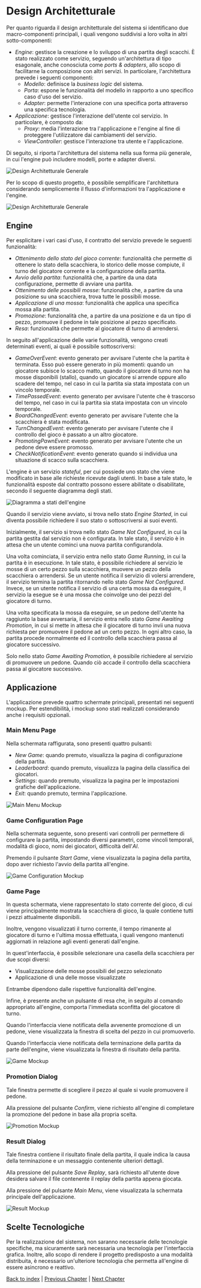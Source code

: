 # Design Architetturale

Per quanto riguarda il design architetturale del sistema si identificano due macro-componenti principali,
i quali vengono suddivisi a loro volta in altri sotto-componenti:
- _Engine_: gestisce la creazione e lo sviluppo di una partita degli scacchi.
  È stato realizzato come servizio, seguendo un'architettura di tipo esagonale,
  anche conosciuta come _ports & adapters_, allo scopo di facilitarne la
  composizione con altri servizi. In particolare, l'architettura prevede i seguenti componenti:
  - _Modello_: definisce la _business logic_ del sistema.
  - _Porta_: espone le funzionalità del modello in rapporto a uno specifico caso d'uso del servizio.
  - _Adapter_: permette l'interazione con una specifica porta attraverso una specifica tecnologia.
- _Applicazione_: gestisce l'interazione dell'utente col servizio. In particolare, è composto da:
  - _Proxy_: media l'interazione tra l'applicazione e l'engine al fine di proteggere l'utilizzatore dai
    cambiamenti del servizio.
  - _ViewController_: gestisce l'interazione tra utente e l'applicazione.

Di seguito, si riporta l'architettura del sistema nella sua forma più generale, in cui l'engine può
includere modelli, porte e adapter diversi.

![Design Architetturale Generale](../images/general-architectural-design.png)

Per lo scopo di questo progetto, è possibile semplificare l'architettura considerando semplicemente il flusso 
d'informazioni tra l'applicazione e l'engine.

![Design Architetturale Generale](../images/architectural-design.png)

## Engine

Per esplicitare i vari casi d'uso, il contratto del servizio prevede le seguenti funzionalità:
- _Ottenimento dello stato del gioco corrente_: funzionalità che permette di ottenere lo stato della scacchiera, lo 
  storico delle mosse compiute, il turno del giocatore corrente e la configurazione della partita.
- _Avvio della partita_: funzionalità che, a partire da una data configurazione, permette di avviare 
  una partita.
- _Ottenimento delle possibili mosse_: funzionalità che, a partire da una posizione su una scacchiera, trova tutte le 
  possibili mosse.
- _Applicazione di una mossa_: funzionalità che applica una specifica mossa alla partita.
- _Promozione_: funzionalità che, a partire da una posizione e da un tipo di pezzo, promuove il pedone in tale posizione
  al pezzo specificato.
- _Resa_: funzionalità che permette al giocatore di turno di arrendersi.

In seguito all'applicazione delle varie funzionalità, vengono creati determinati eventi, ai quali è possibile 
sottoscriversi:
- _GameOverEvent_: evento generato per avvisare l'utente che la partita è terminata. Esso può essere
  generato in più momenti: quando un giocatore subisce lo scacco matto, quando il giocatore di turno non ha 
  mosse disponibili (stallo), quando un giocatore si arrende oppure allo scadere del tempo, nel caso in cui la 
  partita sia stata impostata con un vincolo temporale.
- _TimePassedEvent_: evento generato per avvisare l'utente che è trascorso del tempo, nel caso in cui
  la partita sia stata impostata con un vincolo temporale.
- _BoardChangedEvent_: evento generato per avvisare l'utente che la scacchiera è stata modificata.
- _TurnChangedEvent_: evento generato per avvisare l'utente che il controllo del gioco è passato a un altro giocatore.
- _PromotingPawnEvent_: evento generato per avvisare l'utente che un pedone deve essere promosso.
- _CheckNotificationEvent_: evento generato quando si individua una situazione di scacco sulla scacchiera.

L'engine è un servizio _stateful_, per cui possiede uno stato che viene modificato in base alle richieste ricevute dagli
utenti. In base a tale stato, le funzionalità esposte dal contratto possono essere abilitate o disabilitate, secondo il
seguente diagramma degli stati.

![Diagramma a stati dell'engine](../images/engine-state-diagram.png)

Quando il servizio viene avviato, si trova nello stato _Engine Started_, in cui diventa possibile richiedere il suo 
stato o sottoscriversi ai suoi eventi.

Inizialmente, il servizio si trova nello stato _Game Not Configured_, in cui la partita gestita dal servizio non è 
configurata. In tale stato, il servizio è in attesa che un utente cominci una nuova partita configurandola.

Una volta cominciata, il servizio entra nello stato _Game Running_, in cui la partita è in esecuzione. In tale stato, 
è possibile richiedere al servizio le mosse di un certo pezzo sulla scacchiera, muovere un pezzo della scacchiera o 
arrendersi.
Se un utente notifica il servizio di volersi arrendere, il servizio termina la partita ritornando nello stato 
_Game Not Configured_.
Invece, se un utente notifica il servizio di una certa mossa da eseguire, il servizio la esegue se è una mossa che coinvolge
uno dei pezzi del giocatore di turno.

Una volta specificata la mossa da eseguire, se un pedone dell'utente ha raggiunto la base avversaria, il servizio entra
nello stato _Game Awaiting Promotion_, in cui si mette in attesa che il giocatore di turno invii una nuova richiesta per
promuovere il pedone ad un certo pezzo. In ogni altro caso, la partita procede normalmente ed il controllo della
scacchiera passa al giocatore successivo.

Solo nello stato _Game Awaiting Promotion_, è possibile richiedere al servizio di promuovere un pedone. Quando ciò
accade il controllo della scacchiera passa al giocatore successivo.

## Applicazione

L'applicazione prevede quattro schermate principali, presentati nei seguenti mockup.
Per estendibilità, i mockup sono stati realizzati considerando anche i requisiti opzionali.

### Main Menu Page

Nella schermata raffigurata, sono presenti quattro pulsanti:
- _New Game_: quando premuto, visualizza la pagina di configurazione della partita.
- _Leaderboard_: quando premuto, visualizza la pagina della classifica dei giocatori.
- _Settings_: quando premuto, visualizza la pagina per le impostazioni grafiche dell'applicazione.
- _Exit_: quando premuto, termina l'applicazione.

![Main Menu Mockup](../images/mockups/main-menu-mockup.png)

### Game Configuration Page

Nella schermata seguente, sono presenti vari controlli per permettere di configurare la partita, impostando diversi 
parametri, come vincoli temporali, modalità di gioco, nomi dei giocatori, difficoltà dell'_AI_.

Premendo il pulsante _Start Game_, viene visualizzata la pagina della partita, dopo aver richiesto l'avvio della 
partita all'engine.

![Game Configuration Mockup](../images/mockups/game-configuration-mockup.png)

### Game Page

In questa schermata, viene rappresentato lo stato corrente del gioco, di cui viene principalmente mostrata la 
scacchiera di gioco, la quale contiene tutti i pezzi attualmente disponibili.

Inoltre, vengono visualizzati il turno corrente, il tempo rimanente al giocatore di turno e l'ultima mossa
effettuata, i quali vengono mantenuti aggiornati in relazione agli eventi generati dall'engine.

In quest'interfaccia, è possibile selezionare una casella della scacchiera per due scopi diversi:
- Visualizzazione delle mosse possibili del pezzo selezionato
- Applicazione di una delle mosse visualizzate

Entrambe dipendono dalle rispettive funzionalità dell'engine.

Infine, è presente anche un pulsante di resa che, in seguito al comando appropriato all'engine, comporta l'immediata
sconfitta del giocatore di turno.

Quando l'interfaccia viene notificata della avvenente promozione di un pedone, viene visualizzata la finestra di 
scelta del pezzo in cui promuoverlo.

Quando l'interfaccia viene notificata della terminazione della partita da parte dell'engine, viene visualizzata la
finestra di risultato della partita.

![Game Mockup](../images/mockups/game-mockup.png)

### Promotion Dialog

Tale finestra permette di scegliere il pezzo al quale si vuole promuovere il pedone. 

Alla pressione del pulsante _Confirm_, viene richiesto all'engine di completare la 
promozione del pedone in base alla propria scelta.

![Promotion Mockup](../images/mockups/promotion-mockup.png)

### Result Dialog

Tale finestra contiene il risultato finale della partita, il quale indica la causa della terminazione e un messaggio
contenente ulteriori dettagli.

Alla pressione del pulsante _Save Replay_, sarà richiesto all'utente dove desidera salvare il file contenente il
replay della partita appena giocata.

Alla pressione del pulsante _Main Menu_, viene visualizzata la schermata principale dell'applicazione.

![Result Mockup](../images/mockups/result-mockup.png)

## Scelte Tecnologiche

Per la realizzazione del sistema, non saranno necessarie delle tecnologie specifiche, ma sicuramente
sarà necessaria una tecnologia per l'interfaccia grafica.
Inoltre, allo scopo di rendere il progetto predisposto a una modalità distribuita, è necessario un'ulteriore tecnologia 
che permetta all'engine di essere asincrono e reattivo.

[Back to index](../index.md) |
[Previous Chapter](../3-requirements/index.md) |
[Next Chapter](../5-detailed-design/index.md)
